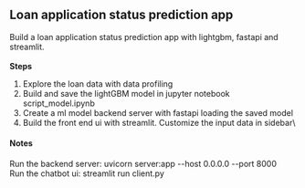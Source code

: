 ## Loan application status prediction app
Build a loan application status prediction app with lightgbm, fastapi and streamlit.\
\
**Steps**
1. Explore the loan data with data profiling
2. Build and save the lightGBM model in jupyter notebook script_model.ipynb
3. Create a ml model backend server with fastapi loading the saved model
4. Build the front end ui with streamlit. Customize the input data in sidebar\


#### Notes
Run the backend server: uvicorn server:app --host 0.0.0.0 --port 8000\
Run the chatbot ui: streamlit run client.py

